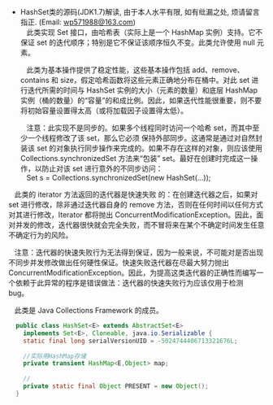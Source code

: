 * HashSet类的源码(JDK1.7)解读, 由于本人水平有限, 如有纰漏之处, 烦请留言指正. (Email: wp571988@163.com)       
  &nbsp;&nbsp; 此类实现 Set 接口，由哈希表（实际上是一个 HashMap 实例）支持。它不保证 set 的迭代顺序；特别是它不保证该顺序恒久不变。此类允许使用 null 元素。

  &nbsp;&nbsp; 此类为基本操作提供了稳定性能，这些基本操作包括 add、remove、contains 和 size，假定哈希函数将这些元素正确地分布在桶中。对此 set 进行迭代所需的时间与 HashSet 实例的大小（元素的数量）和底层 HashMap 实例（桶的数量）的“容量”的和成比例。因此，如果迭代性能很重要，则不要将初始容量设置得太高（或将加载因子设置得太低）。

  &nbsp;&nbsp; 注意：此实现不是同步的。如果多个线程同时访问一个哈希 set，而其中至少一个线程修改了该 set，那么它必须 保持外部同步。这通常是通过对自然封装该 set 的对象执行同步操作来完成的。如果不存在这样的对象，则应该使用 Collections.synchronizedSet 方法来“包装” set。最好在创建时完成这一操作，以防止对该 set 进行意外的不同步访问：      
  &nbsp;&nbsp; Set s = Collections.synchronizedSet(new HashSet(...));    
   
 &nbsp;&nbsp; 此类的 iterator 方法返回的迭代器是快速失败 的：在创建迭代器之后，如果对 set 进行修改，除非通过迭代器自身的 remove 方法，否则在任何时间以任何方式对其进行修改，Iterator 都将抛出 ConcurrentModificationException。因此，面对并发的修改，迭代器很快就会完全失败，而不冒将来在某个不确定时间发生任意不确定行为的风险。

 &nbsp;&nbsp; 注意：迭代器的快速失败行为无法得到保证，因为一般来说，不可能对是否出现不同步并发修改做出任何硬性保证。快速失败迭代器在尽最大努力抛出 ConcurrentModificationException。因此，为提高这类迭代器的正确性而编写一个依赖于此异常的程序是错误做法：迭代器的快速失败行为应该仅用于检测 bug。

 &nbsp;&nbsp; 此类是 Java Collections Framework 的成员。
 
```java
  public class HashSet<E> extends AbstractSet<E>
    implements Set<E>, Cloneable, java.io.Serializable {
    static final long serialVersionUID = -5024744406713321676L;
    
    //实际用HashMap存储
    private transient HashMap<E,Object> map;
    
    //
    private static final Object PRESENT = new Object();
  }
```
